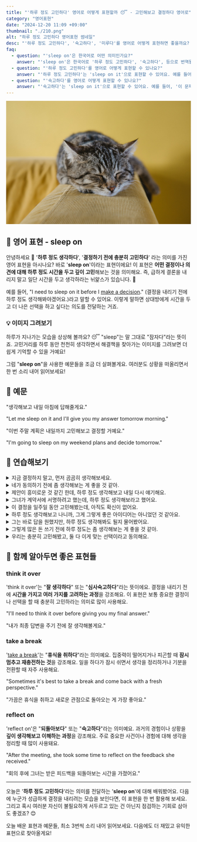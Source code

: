 ```yaml
---
title: "'하루 정도 고민하다' 영어로 어떻게 표현할까 😴 - 고민해보고 결정하다 영어로"
category: "영어표현"
date: "2024-12-20 11:09 +09:00"
thumbnail: "./210.png"
alt: "하루 정도 고민하다 영어표현 썸네일"
desc: "'하루 정도 고민하다', '숙고하다', '미루다'를 영어로 어떻게 표현하면 좋을까요? '그 제안에 대해 하루 정도 생각해 볼게', '이 문제에 대해 숙고해 볼게' 영어로 어떻게 할까요? 다양한 예문을 통해서 연습하고 본인의 표현으로 만들어 보세요."
faq:
  - question: "'sleep on'은 한국어로 어떤 의미인가요?"
    answer: "'sleep on'은 한국어로 '하루 정도 고민하다', '숙고하다', 등으로 번역될 수 있습니다. 어떤 결정을 내리기 전에 시간을 두고 고민하는 상황에서 사용해요."
  - question: "'하루 정도 고민하다'를 영어로 어떻게 표현할 수 있나요?"
    answer: "'하루 정도 고민하다'는 'sleep on it'으로 표현할 수 있어요. 예를 들어, '그 제안에 대해 하루 정도 생각해 볼게'는 'I'll sleep on it before deciding on the offer'로 말할 수 있어요."
  - question: "'숙고하다'를 영어로 어떻게 표현할 수 있나요?"
    answer: "'숙고하다'는 'sleep on it'으로 표현할 수 있어요. 예를 들어, '이 문제에 대해 숙고해 볼게'는 'I'll sleep on it regarding this issue'로 말할 수 있어요."
---
```


![엎드려서 자고 있는 아기 고양이](./210-1.jpg)

## 🌟 영어 표현 - sleep on

안녕하세요 👋 '**하루 정도 생각하다**', '**결정하기 전에 충분히 고민하다**' 라는 의미를 가진 영어 표현을 아시나요? 바로 '**sleep on**'이라는 표현이에요! 이 표현은 **어떤 결정이나 의견에 대해 하루 정도 시간을 두고 깊이 고민**해보는 것을 의미해요. 즉, 급하게 결론을 내리지 말고 일단 시간을 두고 생각하라는 뉘앑스가 있습니다. 🌙

예를 들어, "I need to sleep on it before I [make a decision](/blog/vocab-1/010.make-a-decision/)." (결정을 내리기 전에 하루 정도 생각해봐야겠어요.)라고 말할 수 있어요. 이렇게 말하면 상대방에게 시간을 두고 더 나은 선택을 하고 싶다는 의도를 전달하는 거죠.

<div 
  data-inline-banner="🎉 새해에는 스픽 AI와 함께 영어 공부하자" 
  data-inline-banner-subtext="설날 특별 할인으로 최대 70% 할인! (~2/3)" 
  data-inline-banner-link="https://app.usespeak.com/kr-ko/sale/kr-affiliate-special/?ref=engple-inline"
  data-inline-banner-caption="해당 링크를 통해 구매시 일정액의 수수료를 지급받습니다.">
</div>

### 💡 이미지 그려보기

하루가 지나가는 모습을 상상해 볼까요? 😴 "sleep"는 말 그대로 "잠자다"라는 뜻이죠. 고민거리를 하루 동안 천천히 생각하면서 해결책을 찾아가는 이미지를 그려보면 더 쉽게 기억할 수 있을 거예요!

그럼 "**sleep on**"을 사용한 예문들을 조금 더 살펴볼게요. 여러분도 상황을 떠올리면서 한 번 소리 내어 읽어보세요!

## 📖 예문

"생각해보고 내일 아침에 답해줄게요."

"Let me sleep on it and I'll give you my answer tomorrow morning."

"이번 주말 계획은 내일까지 고민해보고 결정할 거예요."

"I'm going to sleep on my weekend plans and decide tomorrow."

## 💬 연습해보기

<details>
<summary>지금 결정하지 말고, 먼저 곰곰히 생각해보세요.</summary>
<span>Don't <a href="/blog/vocab-1/010.make-a-decision/">make a decision</a> now - sleep on it first.</span>
</details>

<details>
<summary>네가 동의하기 전에 좀 생각해보는 게 좋을 것 같아.</summary>
<span>You should probably sleep on it before saying yes.</span>
</details>

<details>
<summary>제안이 흥미로운 것 같긴 한데, 하루 정도 생각해보고 내일 다시 얘기해요.</summary>
<span>The proposal sounds interesting, but let's sleep on it and discuss it tomorrow.</span>
</details>

<details>
<summary>그녀가 계약서에 서명하려고 했는데, 하루 정도 생각해보라고 했어요.</summary>
<span>She was about to sign the contract, but I told her to sleep on it first.</span>
</details>

<details>
<summary>이 결정을 일주일 동안 고민해봤는데, 아직도 확신이 없어요.</summary>
<span>I've been sleeping on this decision for a week now, and I'm <a href="/blog/in-english/254.still/">still</a> not sure.</span>
</details>

<details>
<summary>하루 정도 생각해보고 나니까, 그게 그렇게 좋은 아이디어는 아니었던 것 같아요.</summary>
<span>After sleeping on it, I <a href="/blog/in-english/071.binge-watch/">realized</a> it wasn't such a good idea after all.</span>
</details>

<details>
<summary>그는 바로 답을 원했지만, 하루 정도 생각해봐도 될지 물어봤어요.</summary>
<span>He wanted an answer right away, but I asked if I could sleep on it.</span>
</details>

<details>
<summary>그렇게 많은 돈 쓰기 전에 하루 정도는 좀 생각해보는 게 좋을 것 같아.</summary>
<span>Sleep on it before spending that much money.</span>
</details>

<details>
<summary>우리는 충분히 고민해봤고, 둘 다 이게 맞는 선택이라고 동의해요.</summary>
<span>We've slept on it, and we both agree it's the right move.</span>
</details>

## 🤝 함께 알아두면 좋은 표현들

### think it over

'think it over'는 "**잘 생각하다**" 또는 "**심사숙고하다**"라는 뜻이에요. 결정을 내리기 전에 **시간을 가지고 여러 가지를 고려하는 과정**을 강조해요. 이 표현은 보통 중요한 결정이나 선택을 할 때 충분히 고민하라는 의미로 많이 사용해요.

"I'll need to think it over before giving you my final answer."

"내가 최종 답변을 주기 전에 잘 생각해볼게요."

### take a break

'[take a break](/blog/in-english/202.take-a-break/)'는 "**휴식을 취하다**"라는 의미예요. 집중력이 떨어지거나 피곤할 때 **잠시 멈추고 재충전하는 것**을 강조해요. 일을 하다가 잠시 쉬면서 생각을 정리하거나 기분을 전환할 때 자주 사용해요.

"Sometimes it's best to take a break and come back with a fresh perspective."

"가끔은 휴식을 취하고 새로운 관점으로 돌아오는 게 가장 좋아요."

### reflect on

'reflect on'은 "**되돌아보다**" 또는 "**숙고하다**"라는 의미예요. 과거의 경험이나 상황을 **깊이 생각해보고 이해하는 과정**을 강조해요. 주로 중요한 사건이나 경험에 대해 생각을 정리할 때 많이 사용돼요.

"After the meeting, she took some time to reflect on the feedback she received."

"회의 후에 그녀는 받은 피드백을 되돌아보는 시간을 가졌어요."

---

오늘은 '**하루 정도 고민하다**'라는 의미를 전달하는 '**sleep on**'에 대해 배워봤어요. 다음에 누군가 성급하게 결정을 내리려는 모습을 보인다면, 이 표현을 한 번 활용해 보세요. 그리고 혹시 여러분 자신이 불필요하게 서두르고 있는 건 아닌지 점검하는 기회로 삼아도 좋겠죠? 😊

오늘 배운 표현과 예문들, 최소 3번씩 소리 내어 읽어보세요. 다음에도 더 재밌고 유익한 표현으로 찾아올게요!
